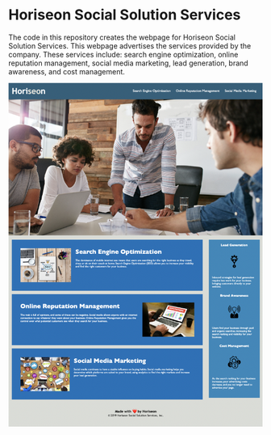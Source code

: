 # Horiseon Social Solution Services

The code in this repository creates the webpage for Horiseon Social Solution Services. This webpage advertises the services provided by the company. These services include: search engine optimization, online reputation management, social media marketing, lead generation, brand awareness, and cost management. 

 <img src="/assets/images/readme-screenshot.jpeg"  alt="Screenshot of the Horiseon Landing page. Navigation bar at top of webpage. Large image depiciting team members looking over documents together. Below the large image there are three horizontal bars and a vertical sidebar on the right side. These bars contain information relating to the webpage">

